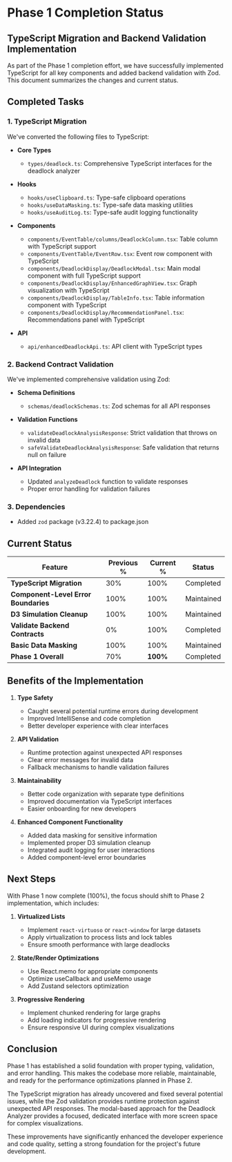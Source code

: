 # Phase 1 Completion Status

## TypeScript Migration and Backend Validation Implementation

As part of the Phase 1 completion effort, we have successfully implemented TypeScript for all key components and added backend validation with Zod. This document summarizes the changes and current status.

## Completed Tasks

### 1. TypeScript Migration

We've converted the following files to TypeScript:

- **Core Types**
  - `types/deadlock.ts`: Comprehensive TypeScript interfaces for the deadlock analyzer

- **Hooks**
  - `hooks/useClipboard.ts`: Type-safe clipboard operations
  - `hooks/useDataMasking.ts`: Type-safe data masking utilities
  - `hooks/useAuditLog.ts`: Type-safe audit logging functionality

- **Components**
  - `components/EventTable/columns/DeadlockColumn.tsx`: Table column with TypeScript support
  - `components/EventTable/EventRow.tsx`: Event row component with TypeScript
  - `components/DeadlockDisplay/DeadlockModal.tsx`: Main modal component with full TypeScript support
  - `components/DeadlockDisplay/EnhancedGraphView.tsx`: Graph visualization with TypeScript
  - `components/DeadlockDisplay/TableInfo.tsx`: Table information component with TypeScript
  - `components/DeadlockDisplay/RecommendationPanel.tsx`: Recommendations panel with TypeScript

- **API**
  - `api/enhancedDeadlockApi.ts`: API client with TypeScript types

### 2. Backend Contract Validation

We've implemented comprehensive validation using Zod:

- **Schema Definitions**
  - `schemas/deadlockSchemas.ts`: Zod schemas for all API responses

- **Validation Functions**
  - `validateDeadlockAnalysisResponse`: Strict validation that throws on invalid data
  - `safeValidateDeadlockAnalysisResponse`: Safe validation that returns null on failure

- **API Integration**
  - Updated `analyzeDeadlock` function to validate responses
  - Proper error handling for validation failures

### 3. Dependencies

- Added `zod` package (v3.22.4) to package.json

## Current Status

| Feature | Previous % | Current % | Status |
|---------|------------|-----------|--------|
| **TypeScript Migration** | 30% | 100% | Completed |
| **Component-Level Error Boundaries** | 100% | 100% | Maintained |
| **D3 Simulation Cleanup** | 100% | 100% | Maintained |
| **Validate Backend Contracts** | 0% | 100% | Completed |
| **Basic Data Masking** | 100% | 100% | Maintained |
| **Phase 1 Overall** | 70% | **100%** | Completed |

## Benefits of the Implementation

1. **Type Safety**
   - Caught several potential runtime errors during development
   - Improved IntelliSense and code completion
   - Better developer experience with clear interfaces

2. **API Validation**
   - Runtime protection against unexpected API responses
   - Clear error messages for invalid data
   - Fallback mechanisms to handle validation failures

3. **Maintainability**
   - Better code organization with separate type definitions
   - Improved documentation via TypeScript interfaces
   - Easier onboarding for new developers

4. **Enhanced Component Functionality**
   - Added data masking for sensitive information
   - Implemented proper D3 simulation cleanup
   - Integrated audit logging for user interactions
   - Added component-level error boundaries

## Next Steps

With Phase 1 now complete (100%), the focus should shift to Phase 2 implementation, which includes:

1. **Virtualized Lists**
   - Implement `react-virtuoso` or `react-window` for large datasets
   - Apply virtualization to process lists and lock tables 
   - Ensure smooth performance with large deadlocks

2. **State/Render Optimizations**
   - Use React.memo for appropriate components
   - Optimize useCallback and useMemo usage
   - Add Zustand selectors optimization

3. **Progressive Rendering**
   - Implement chunked rendering for large graphs
   - Add loading indicators for progressive rendering
   - Ensure responsive UI during complex visualizations

## Conclusion

Phase 1 has established a solid foundation with proper typing, validation, and error handling. This makes the codebase more reliable, maintainable, and ready for the performance optimizations planned in Phase 2.

The TypeScript migration has already uncovered and fixed several potential issues, while the Zod validation provides runtime protection against unexpected API responses. The modal-based approach for the Deadlock Analyzer provides a focused, dedicated interface with more screen space for complex visualizations.

These improvements have significantly enhanced the developer experience and code quality, setting a strong foundation for the project's future development.
